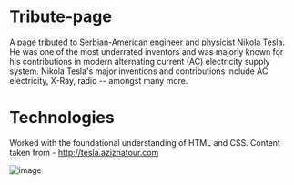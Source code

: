 # Tribute-page
A page tributed to Serbian-American engineer and physicist Nikola Tesla. He was one of the most underrated inventors and was majorly known for his contributions in modern alternating current (AC) electricity supply system. Nikola Tesla's major inventions and contributions include AC electricity, X-Ray, radio -- amongst many more.

# Technologies
Worked with the foundational understanding of HTML and CSS. 
Content taken from - http://tesla.aziznatour.com

![image](https://user-images.githubusercontent.com/105808186/187705841-9fc165e4-274a-4366-b3b8-0a6798340249.png)
